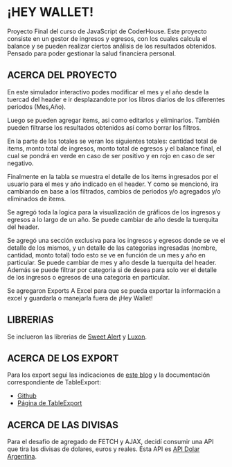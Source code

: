 # ¡HEY WALLET!

Proyecto Final del curso de JavaScript de CoderHouse.
Este proyecto consiste en un gestor de ingresos y egresos, con los cuales calcula el balance y se pueden realizar ciertos análisis de los resultados obtenidos.
Pensado para poder gestionar la salud financiera personal.

## ACERCA DEL PROYECTO

En este simulador interactivo podes modificar el mes y el año desde la tuercad del header e ir desplazandote por los libros diarios de los diferentes periodos (Mes,Año).

Luego se pueden agregar items, asi como editarlos y eliminarlos. También pueden filtrarse los resultados obtenidos así como borrar los filtros.

En la parte de los totales se veran los siguientes totales: cantidad total de items, monto total de ingresos, monto total de egresos y el balance final, el cual se pondrá en verde en caso de ser positivo y en rojo en caso de ser negativo. 

Finalmente en la tabla se muestra el detalle de los items ingresados por el usuario para el mes y año indicado en el header. Y como se mencionó, ira cambiando en base a los filtrados, cambios de periodos y/o agregados y/o eliminados de items.

Se agregó toda la logica para la visualización de gráficos de los ingresos y egresos a lo largo de un año. Se puede cambiar de año desde la tuerquita del header.

Se agregó una sección exclusiva para los ingresos y egresos donde se ve el detalle de los mismos, y un detalle de las categorias ingresadas (nombre, cantidad, monto total) todo esto se ve en función de un mes y año en particular. Se puede cambiar de mes y año desde la tuerquita del header. Además se puede filtrar por categoria si de desea para solo ver el detalle de los ingresos o egresos de una categoria en particular.

Se agregaron Exports A Excel para que se pueda exportar la información a excel y guardarla o manejarla fuera de ¡Hey Wallet!

## LIBRERIAS

Se inclueron las librerias de [Sweet Alert](https://sweetalert2.github.io/) y [Luxon](https://moment.github.io/luxon/#/).

## ACERCA DE LOS EXPORT

Para los export segui las indicaciones de [este blog](https://parzibyte.me/blog/2019/12/04/exportar-tabla-html-excel-javascript/) y la documentación correspondiente de TableExport:
- [Github](https://github.com/clarketm/TableExport/)
- [Página de TableExport](https://tableexport.travismclarke.com/)

## ACERCA DE LAS DIVISAS

Para el desafio de agregado de FETCH y AJAX, decidí consumir una API que tira las divisas de dolares, euros y reales. Esta API es [API Dolar Argentina](https://github.com/Castrogiovanni20/api-dolar-argentina).
